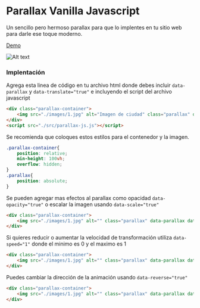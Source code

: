 # Parallax Vanilla Javascript

Un sencillo pero hermoso parallax para que lo implentes en tu sitio web para darle ese toque moderno.

[Demo](https://alainbarrios.github.io/parallax-js/)

![Alt text](https://i.gyazo.com/998dee4a6ddb3fd94ce47e911aff375d.gif?raw=true "Title")

### Implentación

Agrega esta linea de código en tu archivo html donde debes incluir `data-parallax` y `data-translate="true"` e incluyendo el script del archivo javascript
```html
<div class="parallax-container">
    <img src="./images/1.jpg" alt="Imagen de ciudad" class="parallax" data-parallax data-translate="true">
</div>
<script src="./src/parallax-js.js"></script>
````

Se recomienda que coloques estos estilos para el contenedor y la imagen.
```css
.parallax-container{
    position: relative;
    min-height: 100vh;
    overflow: hidden;
}
.parallax{
    position: absolute;
}
```

Se pueden agregar mas efectos al parallax como opacidad `data-opacity="true"` o escalar la imagen usando `data-scale="true"`
```html
<div class="parallax-container">
    <img src="./images/1.jpg" alt="" class="parallax" data-parallax data-scale="true" data-opacity="true">
</div>
```

Si quieres reducir o aumentar la velocidad de transformación utiliza `data-speed="1"` donde el minimo es 0 y el maximo es 1
```html
<div class="parallax-container">
    <img src="./images/1.jpg" alt="" class="parallax" data-parallax data-translate="true" data-speed="0.5">
</div>
```

Puedes cambiar la dirección de la animación usando `data-reverse="true"`
```html
<div class="parallax-container">
    <img src="./images/1.jpg" alt="" class="parallax" data-parallax data-translate="true" data-reverse="true">
</div>
